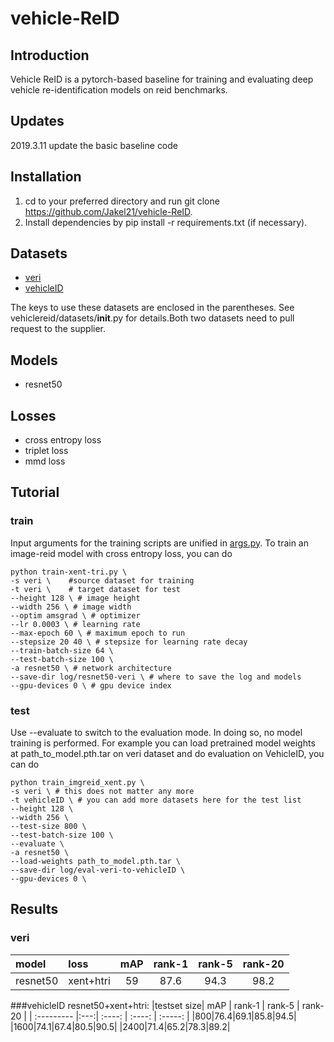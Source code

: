 # vehicle-ReID
## Introduction
Vehicle ReID is a pytorch-based baseline for training and evaluating deep vehicle re-identification models on reid benchmarks.
## Updates
2019.3.11 update the basic baseline code
## Installation
1. cd to your preferred directory and run git clone https://github.com/Jakel21/vehicle-ReID.
2. Install dependencies by pip install -r requirements.txt (if necessary).
## Datasets
+ [veri](https://github.com/VehicleReId/VeRidataset)
+ [vehicleID](https://pkuml.org/resources/pku-vehicleid.html)

The keys to use these datasets are enclosed in the parentheses. See vehiclereid/datasets/__init__.py for details.Both two datasets need to pull request to the supplier.

## Models
+ resnet50
## Losses
+ cross entropy loss
+ triplet loss
+ mmd loss
## Tutorial
### train
Input arguments for the training scripts are unified in [args.py](./args.py).
To train an image-reid model with cross entropy loss, you can do
```
python train-xent-tri.py \
-s veri \    #source dataset for training
-t veri \    # target dataset for test
--height 128 \ # image height
--width 256 \ # image width
--optim amsgrad \ # optimizer
--lr 0.0003 \ # learning rate
--max-epoch 60 \ # maximum epoch to run
--stepsize 20 40 \ # stepsize for learning rate decay
--train-batch-size 64 \
--test-batch-size 100 \
-a resnet50 \ # network architecture
--save-dir log/resnet50-veri \ # where to save the log and models
--gpu-devices 0 \ # gpu device index
```
### test
Use --evaluate to switch to the evaluation mode. In doing so, no model training is performed.
For example you can load pretrained model weights at path_to_model.pth.tar on veri dataset and do evaluation on VehicleID, you can do
```
python train_imgreid_xent.py \
-s veri \ # this does not matter any more
-t vehicleID \ # you can add more datasets here for the test list
--height 128 \
--width 256 \
--test-size 800 \
--test-batch-size 100 \
--evaluate \
-a resnet50 \
--load-weights path_to_model.pth.tar \
--save-dir log/eval-veri-to-vehicleID \
--gpu-devices 0 \
```

## Results
### veri
|model| loss | mAP | rank-1 | rank-5 | rank-20 |
| :---| :--- |:---:| :----: | :----: | :-----: |
|resnet50|xent+htri|59|87.6|94.3|98.2|
###vehicleID
resnet50+xent+htri:
|testset size| mAP | rank-1 | rank-5 | rank-20 |
| :--------- |:---:| :----: | :----: | :-----: |
|800|76.4|69.1|85.8|94.5|
|1600|74.1|67.4|80.5|90.5|
|2400|71.4|65.2|78.3|89.2|

